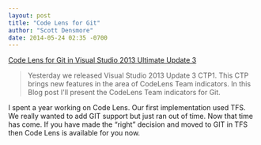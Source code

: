 ```yaml
---
layout: post
title: "Code Lens for Git"
author: "Scott Densmore"
date: 2014-05-24 02:35 -0700
---
```


[Code Lens for Git in Visual Studio 2013 Ultimate Update 3](http://blogs.msdn.com/b/visualstudioalm/archive/2014/05/23/code-lens-for-git-in-visual-studio-2013-ultimate-update-3.aspx)

> Yesterday we released Visual Studio 2013 Update 3 CTP1. This CTP brings new features in the area of CodeLens Team indicators. In this Blog post I'll present the CodeLens Team indicators for Git.

I spent a year working on Code Lens. Our first implementation used TFS. We really wanted to add GIT support but just ran out of time. Now that time has come. If you have made the “right” decision and moved to GIT in TFS then Code Lens is available for you now.